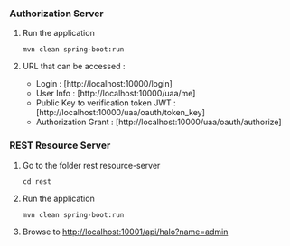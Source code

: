 ### Authorization Server ###

1. Run the application

    ```
    mvn clean spring-boot:run
    ```

2. URL that can be accessed :

    * Login : [http://localhost:10000/login]
    * User Info : [http://localhost:10000/uaa/me]
    * Public Key to verification token JWT : [http://localhost:10000/uaa/oauth/token_key]
    * Authorization Grant : [http://localhost:10000/uaa/oauth/authorize]

### REST Resource Server ###

1. Go to the folder rest resource-server

    ```
    cd rest
    ```

2. Run the application

    ```
    mvn clean spring-boot:run
    ```

3. Browse to [http://localhost:10001/api/halo?name=admin](http://localhost:10002/api/halo?name=admin)